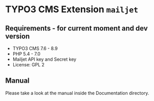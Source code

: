 # TYPO3 CMS Extension `mailjet`

## Requirements - for current moment and dev version

- TYPO3 CMS 7.6 - 8.9
- PHP 5.4 - 7.0
- Mailjet API key and Secret key
- License: GPL 2

## Manual

Please take a look at the manual inside the Documentation directory.
